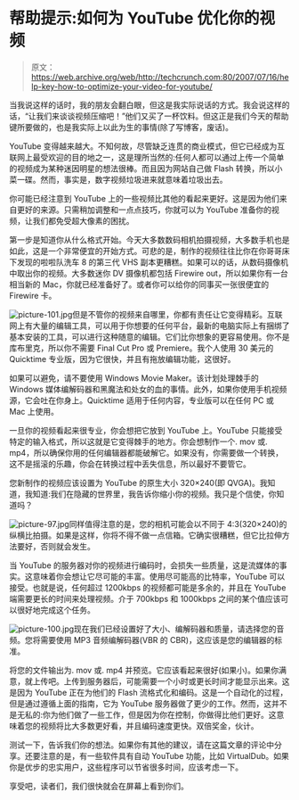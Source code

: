 # 帮助提示:如何为 YouTube 优化你的视频

> 原文：<https://web.archive.org/web/http://techcrunch.com:80/2007/07/16/help-key-how-to-optimize-your-video-for-youtube/>

当我说这样的话时，我的朋友会翻白眼，但这是我实际说话的方式。我会说这样的话，“让我们来谈谈视频压缩吧！”他们又买了一杯饮料。但这正是我们今天的帮助键所要做的，也是我实际上以此为生的事情(除了写博客，废话)。

YouTube 变得越来越大。不知何故，尽管缺乏连贯的商业模式，但它已经成为互联网上最受欢迎的目的地之一，这是理所当然的:任何人都可以通过上传一个简单的视频成为某种迷因明星的想法很棒。而且因为网站自己做 Flash 转换，所以小菜一碟。然而，事实是，数字视频垃圾进来就意味着垃圾出去。

你可能已经注意到 YouTube 上的一些视频比其他的看起来更好。这是因为他们来自更好的来源。只需稍加调整和一点点技巧，你就可以为 YouTube 准备你的视频，让我们都免受超大像素的困扰。

第一步是知道你从什么格式开始。今天大多数数码相机拍摄视频，大多数手机也是如此，这是一个非常便宜的开始方式。可悲的是，制作的视频往往比你在你哥哥床下发现的啦啦队洗车 8 的第三代 VHS 副本更糟糕。如果可以的话，从数码摄像机中取出你的视频。大多数迷你 DV 摄像机都包括 Firewire out，所以如果你有一台相当新的 Mac，你就已经准备好了。或者你可以给你的同事买一张很便宜的 Firewire 卡。

![picture-101.jpg](img/6e17019472f46b658642adf1e39eda66.png)但是不管你的视频来自哪里，你都有责任让它变得精彩。互联网上有大量的编辑工具，可以用于你想要的任何平台，最新的电脑实际上有捆绑了基本安装的工具，可以进行这种随意的编辑。它们比你想象的更容易使用。你不是库布里克，所以你不需要 Final Cut Pro 或 Premiere。我个人使用 30 美元的 Quicktime 专业版，因为它很快，并且有拖放编辑功能，这很好。

如果可以避免，请不要使用 Windows Movie Maker。该计划处理棘手的 Windows 媒体编解码器和黑魔法和处女的血的事情。此外，如果你使用手机视频源，它会吐在你身上。Quicktime 适用于任何内容，专业版可以在任何 PC 或 Mac 上使用。

一旦你的视频看起来很专业，你会想把它放到 YouTube 上。YouTube 只能接受特定的输入格式，所以这就是它变得棘手的地方。你会想制作一个. mov 或. mp4，所以确保你用的任何编辑器都能破解它。如果没有，你需要做一个转换，这不是摇滚的乐趣，你会在转换过程中丢失信息，所以最好不要管它。

您新制作的视频应该设置为 YouTube 的原生大小 320×240(即 QVGA)。我知道，我知道:我们在隐藏的世界里，我告诉你缩小你的视频。我只是个信使，你知道吗？

![picture-97.jpg](img/8d05348aea354e8f8eaf2e1df8f6a3df.png)同样值得注意的是，您的相机可能会以不同于 4:3(320×240)的纵横比拍摄。如果是这样，你将不得不做一点信箱。它确实很糟糕，但它比拉伸方法要好，否则就会发生。

当 YouTube 的服务器对你的视频进行编码时，会损失一些质量，这是流媒体的事实。这意味着你会想让它尽可能的丰富。使用尽可能高的比特率，YouTube 可以接受。也就是说，任何超过 1200kbps 的视频都可能是多余的，并且在 YouTube 端需要更长的时间来处理视频。介于 700kbps 和 1000kbps 之间的某个值应该可以很好地完成这个任务。

![picture-100.jpg](img/97a8821fa2ac2ce435a69266431df176.png)现在我们已经设置好了大小、编解码器和质量，请选择您的音频。您将需要使用 MP3 音频编解码器(VBR 的 CBR)，这应该是您的编辑器的标准。

将您的文件输出为. mov 或. mp4 并预览。它应该看起来很好(如果小)。如果你满意，就上传吧。上传到服务器后，可能需要一个小时或更长时间才能显示出来。这是因为 YouTube 正在为他们的 Flash 流格式化和编码。这是一个自动化的过程，但是通过遵循上面的指南，它为 YouTube 服务器做了更少的工作。然而，这并不是无私的:你为他们做了一些工作，但是因为你在控制，你做得比他们更好。这意味着您的视频将比大多数更好看，并且编码速度更快。双倍奖金，伙计。

测试一下，告诉我们你的想法。如果你有其他的建议，请在这篇文章的评论中分享。还要注意的是，有一些软件具有自动 YouTube 功能，比如 VirtualDub。如果你是优步的忠实用户，这些程序可以节省很多时间，应该考虑一下。

享受吧，读者们，我们很快就会在屏幕上看到你们。